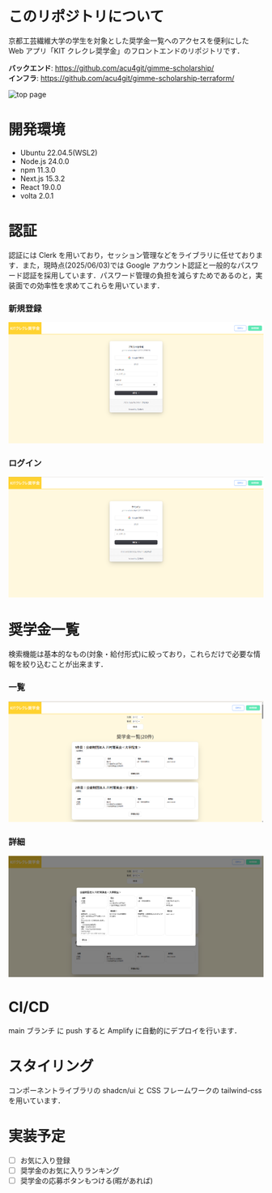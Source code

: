 # このリポジトリについて

京都工芸繊維大学の学生を対象とした奨学金一覧へのアクセスを便利にした Web アプリ「KIT クレクレ奨学金」のフロントエンドのリポジトリです．

**バックエンド**: https://github.com/acu4git/gimme-scholarship/<br>
**インフラ**: https://github.com/acu4git/gimme-scholarship-terraform/

![top page](image.png)

# 開発環境

- Ubuntu 22.04.5(WSL2)
- Node.js 24.0.0
- npm 11.3.0
- Next.js 15.3.2
- React 19.0.0
- volta 2.0.1

# 認証

認証には Clerk を用いており，セッション管理などをライブラリに任せております．また，現時点(2025/06/03)では Google アカウント認証と一般的なパスワード認証を採用しています．パスワード管理の負担を減らすためであるのと，実装面での効率性を求めてこれらを用いています．

### 新規登録

![signup page](signup_page.png)

### ログイン

![signin page](signin_page.png)

# 奨学金一覧

検索機能は基本的なもの(対象・給付形式)に絞っており，これらだけで必要な情報を絞り込むことが出来ます．

### 一覧

![scholarships page](scholarship_list.png)

### 詳細

![scholarship detail](scholarship_detail.png)

# CI/CD

main ブランチ に push すると Amplify に自動的にデプロイを行います．

# スタイリング

コンポーネントライブラリの shadcn/ui と CSS フレームワークの tailwind-css を用いています．

# 実装予定

- [ ] お気に入り登録
- [ ] 奨学金のお気に入りランキング
- [ ] 奨学金の応募ボタンもつける(暇があれば)
